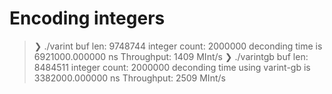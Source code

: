 # Encoding integers

> ❯ ./varint
> buf len: 9748744
> integer count: 2000000
> deconding time is 6921000.000000 ns
> Throughput: 1409 MInt/s
> ❯ ./varintgb
> buf len: 8484511
> integer count: 2000000
> deconding time using varint-gb is 3382000.000000 ns
> Throughput: 2509 MInt/s
